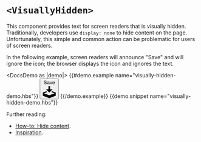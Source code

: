 # `<VisuallyHidden>`

This component provides text for screen readers that is visually hidden.
Traditionally, developers use `display: none` to hide content on the page.
Unfortunately, this simple and common action can be problematic for users of screen readers.

In the following example, screen readers will announce "Save" and will ignore the icon; the browser displays the icon and ignores the text.

<DocsDemo as |demo|>
  {{#demo.example name="visually-hidden-demo.hbs"}}
    <button class="p-2 inline-block border bg-teal-600 rounded text-white hover:bg-teal-700">
      <VisuallyHidden>Save</VisuallyHidden>
      <svg aria-hidden viewBox="0 0 32 32" class="text-white h-6 w-6">
        <path d="M16 18l8-8h-6v-8h-4v8h-6zM23.273 14.727l-2.242 2.242 8.128 3.031-13.158 4.907-13.158-4.907 8.127-3.031-2.242-2.242-8.727 3.273v8l16 6 16-6v-8z"></path>
      </svg>
    </button>
  {{/demo.example}}
  {{demo.snippet name="visually-hidden-demo.hbs"}}
</DocsDemo>

Further reading:

- [How-to: Hide content](https://a11yproject.com/posts/how-to-hide-content/).
- [Inspiration](https://ui.reach.tech/visually-hidden).
